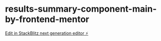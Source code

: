 # results-summary-component-main-by-frontend-mentor

[Edit in StackBlitz next generation editor ⚡️](https://stackblitz.com/~/github.com/afrad07/results-summary-component-main-by-frontend-mentor)